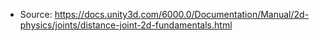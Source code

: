 * Source: https://docs.unity3d.com/6000.0/Documentation/Manual/2d-physics/joints/distance-joint-2d-fundamentals.html


